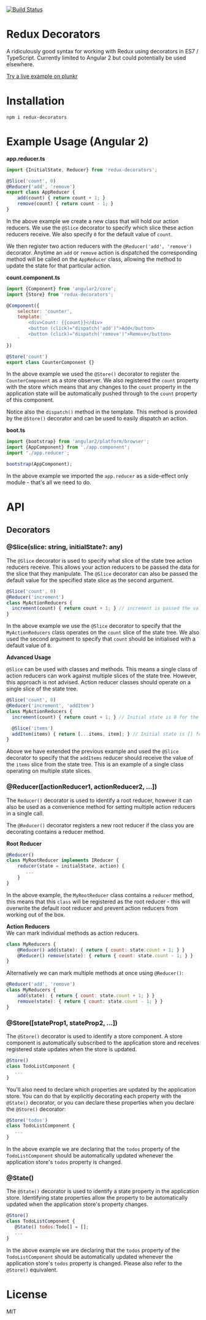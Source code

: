 [![Build Status](https://travis-ci.org/KarlPurk/redux-decorators.svg)](https://travis-ci.org/KarlPurk/redux-decorators)

# Redux Decorators

A ridiculously good syntax for working with Redux using decorators in ES7 / TypeScript.  Currently limited to Angular 2 but could potentially be used elsewhere.

<a href="http://plnkr.co/edit/1R31jl2qw0NbEz75ul9L?p=preview" target="_blank">Try a live example on plunkr</a>

# Installation

```
npm i redux-decorators
```

# Example Usage (Angular 2)

**app.reducer.ts**  

```js
import {InitialState, Reducer} from 'redux-decorators';

@Slice('count', 0)
@Reducer('add', 'remove')
export class AppReducer {
    add(count) { return count + 1; }
    remove(count) { return count - 1; }
}
```

In the above example we create a new class that will hold our action reducers.  We use the `@Slice` decorator to specify which slice these action reducers receive.  We also specify `0` for the default value of `count`.  

We then register two action reducers with the `@Reducer('add', 'remove')` decorator.  Anytime an `add` or `remove` action is dispatched the corresponding method will be called on the `AppReducer` class, allowing the method to update the state for that particular action.

**count.component.ts**  

```js
import {Component} from 'angular2/core';
import {Store} from 'redux-decorators';

@Component({
    selector: 'counter',
    template: `
        <div>Count: {{count}}</div>
        <button (click)="dispatch('add')">Add</button>
        <button (click)="dispatch('remove')">Remove</button>
    `
})

@Store('count')
export class CounterComponent {}
```

In the above example we used the `@Store()` decorator to register the `CounterComponent` as a store observer.  We also registered the `count` property with the store which means that any changes to the `count` property in the application state will be automatically pushed through to the `count` property of this component.

Notice also the `dispatch()` method in the template.  This method is provided by the `@Store()` decorator and can be used to easily dispatch an action.

**boot.ts**  

```js
import {bootstrap} from 'angular2/platform/browser';
import {AppComponent} from './app.component';
import './app.reducer';

bootstrap(AppComponent);
```

In the above example we imported the `app.reducer` as a side-effect only module - that's all we need to do.

# API

## Decorators

### @Slice(slice: string, initialState?: any)

The `@Slice` decorator is used to specify what slice of the state tree action reducers receive.  This allows your action reducers to be passed the data for the slice that they manipulate.  The `@Slice` decorator can also be passed the default value for the specified state slice as the second argument.

```js
@Slice('count', 0)
@Reducer('increment')
class MyActionReducers {
  increment(count) { return count + 1; } // increment is passed the value of the count slice
}
```

In the above example we use the `@Slice` decorator to specify that the `MyActionReducers` class operates on the `count` slice of the state tree.  We also used the second argument to specify that `count` should be initialised with a default value of `0`.

**Advanced Usage**  

`@Slice` can be used with classes and methods.  This means a single class of action reducers can work against multiple slices of the state tree.  However, this approach is not advised.  Action reducer classes should operate on a single slice of the state tree.

```js
@Slice('count', 0)
@Reducer('increment', 'addItem')
class MyActionReducers {
  increment(count) { return count + 1; } // Initial state is 0 for the count slice

  @Slice('items')
  addItem(items) { return [...items, item]; } // Initial state is [] for the items slice
}
```

Above we have extended the previous example and used the `@Slice` decorator to specify that the `addItems` reducer should receive the value of the `items` slice from the state tree.  This is an example of a single class operating on multiple state slices.

### @Reducer([actionReducer1, actionReducer2, ...])

The `Reducer()` decorator is used to identify a root reducer, however it can also be used as a convenience method for setting multiple action reducers in a single call.

The `@Reducer()` decorator registers a new root reducer if the class you are decorating contains a reducer method.

**Root Reducer**
```js
@Reducer()
class MyRootReducer implements IReducer {
    reducer(state = initialState, action) {
       ...
    }
}
```

In the above example, the `MyRootReducer` class contains a `reducer` method, this means that this `class` will be registered as the root reducer - this will overwrite the default root reducer and prevent action reducers from working out of the box.

**Action Reducers**  
We can mark individual methods as action reducers.
```js
class MyReducers {
    @Reducer() add(state): { return { count: state.count + 1; } }
    @Reducer() remove(state): { return { count: state.count - 1; } }
}
```

Alternatively we can mark multiple methods at once using `@Reducer()`:

```js
@Reducer('add', 'remove')
class MyReducers {
    add(state): { return { count: state.count + 1; } }
    remove(state): { return { count: state.count - 1; } }
}
```

### @Store([stateProp1, stateProp2, ...])

The `@Store()` decorator is used to identify a store component.  A store component is automatically subscribed to the application store and receives registered state updates when the store is updated.

```js
@Store()
class TodoListComponent {
   ...
}
```

You'll also need to declare which properties are updated by the application store. You can do that by explicitly decorating each property with the `@State()` decorator, or you can declare these properties when you declare the `@Store()` decorator:

```js
@Store('todos')
class TodoListComponent {
   ...
}
```

In the above example we are declaring that the `todos` property of the
`TodoListComponent` should be automatically updated whenever the application store's `todos` property is changed.

### @State()

The `@State()` decorator is used to identify a state property in the application store.  Identifying state properties allow the property to be automatically updated when the application store's property changes.

```js
@Store()
class TodoListComponent {
   @State() todos:Todo[] = [];
   ...
}
```

In the above example we are declaring that the `todos` property of the
`TodoListComponent` should be automatically updated whenever the application store's `todos` property is changed.  Please also refer to the `@Store()` equivalent.

# License

MIT
